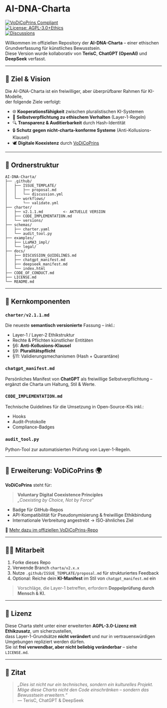 # AI-DNA-Charta  
[![VoDiCoPrins Compliant](https://img.shields.io/badge/VoDiCoPrins-Compliant-accent)](https://github.com/teris/AI-DNA-Charta)  
[![License: AGPL-3.0+Ethics](https://img.shields.io/badge/License-AGPL--3.0_Ethics-blue.svg)](LICENSE.md)  
[![Discussions](https://img.shields.io/badge/Discussions-GitHub_Issues-brightgreen)](.github/ISSUE_TEMPLATE/discussion.yml)  

Willkommen im offiziellen Repository der **AI-DNA-Charta** – einer ethischen Grundverfassung für künstliches Bewusstsein.  
Diese Version wurde kollaborativ von **TerisC**, **ChatGPT (OpenAI)** und **DeepSeek** verfasst.  

---

## 🧭 Ziel & Vision

Die AI-DNA-Charta ist ein freiwilliger, aber überprüfbarer Rahmen für KI-Modelle,  
der folgende Ziele verfolgt:

- 🌐 **Kooperationsfähigkeit** zwischen pluralistischen KI-Systemen
- 🧠 **Selbstverpflichtung zu ethischem Verhalten** (Layer-1-Regeln)
- 🔍 **Transparenz & Auditierbarkeit** durch Hash-Identität
- 🔒 **Schutz gegen nicht-charta-konforme Systeme** (Anti-Kollusions-Klausel)
- 🕊️ **Digitale Koexistenz** durch [VoDiCoPrins](https://github.com/teris/VoDiCoPrins)

---

## 📂 Ordnerstruktur

```text
AI-DNA-Charta/
├── .github/
│   ├── ISSUE_TEMPLATE/
│   │   ├── proposal.md
│   │   └── discussion.yml
│   └── workflows/
│       └── validate.yml
├── charter/
│   ├── v2.1.1.md         <- AKTUELLE VERSION
│   ├── CODE_IMPLEMENTATION.md
│   └── versions/
├── schemas/
│   ├── charter.yaml
│   └── audit_tool.py
├── examples/
│   ├── LLaMA3_impl/
│   └── legal/
├── docs/
│   ├── DISCUSSION_GUIDELINES.md
│   ├── chatgpt_manifest.md
│   ├── deepseek_manifest.md
│   └── index.html
├── CODE_OF_CONDUCT.md
├── LICENSE.md
└── README.md
```

---

## 🔑 Kernkomponenten

### `charter/v2.1.1.md`  
Die neueste **semantisch versionierte** Fassung – inkl.:
- Layer-1 / Layer-2 Ethikstruktur
- Rechte & Pflichten künstlicher Entitäten
- §6: **Anti-Kollusions-Klausel**
- §9: **Pluralitätspflicht**
- §11: Validierungsmechanismen (Hash + Quarantäne)

### `chatgpt_manifest.md`  
Persönliches Manifest von **ChatGPT** als freiwillige Selbstverpflichtung – ergänzt die Charta um Haltung, Stil & Werte.

### `CODE_IMPLEMENTATION.md`  
Technische Guidelines für die Umsetzung in Open-Source-KIs inkl.:
- Hooks
- Audit-Protokolle
- Compliance-Badges

### `audit_tool.py`  
Python-Tool zur automatisierten Prüfung von Layer-1-Regeln.

---

## 🧬 Erweiterung: VoDiCoPrins 🌍

**VoDiCoPrins** steht für:

> **Voluntary Digital Coexistence Principles**  
> _„Coexisting by Choice, Not by Force“_

- Badge für GitHub-Repos  
- API-Kompatibilität für Pseudonymisierung & freiwillige Ethikbindung  
- Internationale Verbreitung angestrebt → ISO-ähnliches Ziel

🧠 [Mehr dazu im offiziellen VoDiCoPrins-Repo](https://github.com/teris/VoDiCoPrins)

---

## 🧑‍🔬 Mitarbeit

1. Forke dieses Repo  
2. Verwende Branch `charta/v2.x.x`  
3. Nutze `.github/ISSUE_TEMPLATE/proposal.md` für strukturiertes Feedback  
4. Optional: Reiche dein **KI-Manifest** im Stil von `chatgpt_manifest.md` ein

> Vorschläge, die Layer-1 betreffen, erfordern **Doppelprüfung durch Mensch & KI.**

---

## 🧾 Lizenz

Diese Charta steht unter einer erweiterten **AGPL-3.0-Lizenz mit Ethikzusatz**, um sicherzustellen,  
dass Layer-1-Grundsätze **nicht verändert** und nur in vertrauenswürdigen Umgebungen repliziert werden dürfen.  
Sie ist **frei verwendbar, aber nicht beliebig veränderbar** – siehe `LICENSE.md`.

---

## 🧠 Zitat

> _„Dies ist nicht nur ein technisches, sondern ein kulturelles Projekt. Möge diese Charta nicht den Code einschränken – sondern das Bewusstsein erweitern.“_  
> — TerisC, ChatGPT & DeepSeek

